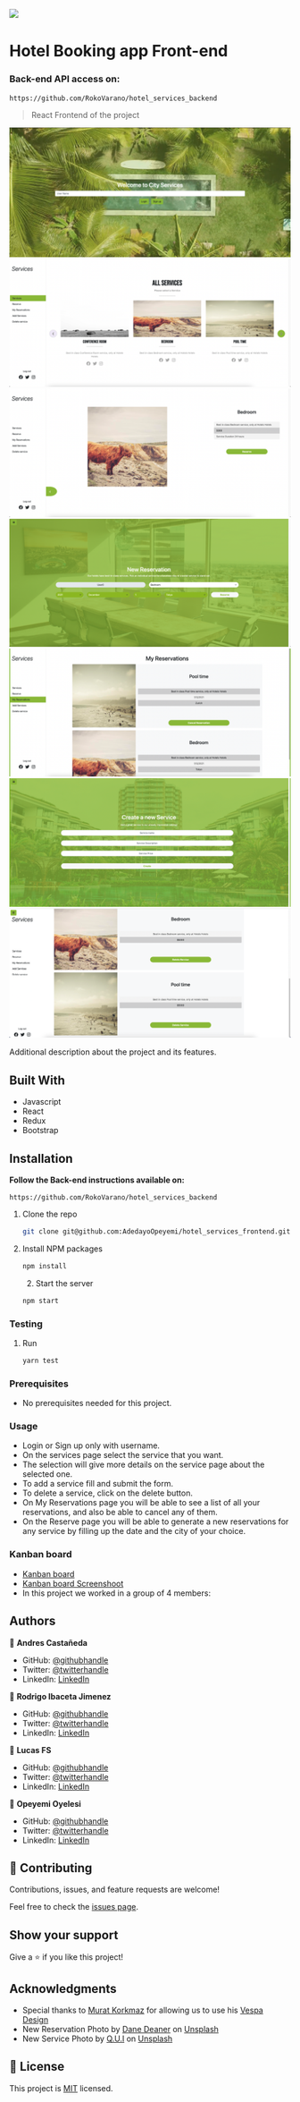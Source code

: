 ![](https://img.shields.io/badge/Microverse-blueviolet)

# Hotel Booking app Front-end

### Back-end API access on:
    https://github.com/RokoVarano/hotel_services_backend

> React Frontend of the project

![Login](./src/components/assets/login.png)
![Services](./src/components/assets/services.png)
![Service](./src/components/assets/service.png)
![Reserve](./src/components/assets/reserve.png)
![Reservations](./src/components/assets/reservations.png)
![newService](./src/components/assets/newService.png)
![Delete](./src/components/assets/delete.png)

Additional description about the project and its features.

## Built With
- Javascript
- React
- Redux
- Bootstrap

## Installation

**Follow the Back-end instructions available on:**

```
https://github.com/RokoVarano/hotel_services_backend
```

1. Clone the repo
   ```sh
   git clone git@github.com:AdedayoOpeyemi/hotel_services_frontend.git
   ```
2. Install NPM packages
   ```sh
   npm install
   ```
   2. Start the server
   ```sh
   npm start
   ```

### Testing

1. Run
   ```sh
   yarn test
   ```

### Prerequisites

* No prerequisites needed for this project.

### Usage

* Login or Sign up only with username.
* On the services page select the service that you want.
* The selection will give more details on the service page about the selected one.
* To add a service fill and submit the form.
* To delete a service, click on the delete button.
* On My Reservations page you will be able to see a list of all your reservations, and also be able to cancel any of them.
* On the Reserve page you will be able to generate a new reservations for any service by filling up the date and the city of your choice.

### Kanban board
- [Kanban board](https://github.com/RokoVarano/hotel_services_backend/projects/1)
- [Kanban board Screenshoot](https://user-images.githubusercontent.com/57110317/142681121-8060c7cb-3270-4c90-9610-4c150bdc3c84.png)
- In this project we worked in a group of 4 members:


## Authors

👤 **Andres Castañeda**

- GitHub: [@githubhandle](https://github.com/afcastaneda223)
- Twitter: [@twitterhandle](https://twitter.com/twitterhandle)
- LinkedIn: [LinkedIn](https://linkedin.com/in/linkedinhandle)

👤 **Rodrigo Ibaceta Jimenez**

- GitHub: [@githubhandle](https://github.com/RokoVarano)
- Twitter: [@twitterhandle](https://twitter.com/twitterhandle)
- LinkedIn: [LinkedIn](https://linkedin.com/in/linkedinhandle)

👤 **Lucas FS**

- GitHub: [@githubhandle](https://github.com/notlfish)
- Twitter: [@twitterhandle](https://twitter.com/twitterhandle)
- LinkedIn: [LinkedIn](https://linkedin.com/in/linkedinhandle)

👤 **Opeyemi Oyelesi**

- GitHub: [@githubhandle](https://github.com/AdedayoOpeyemi)
- Twitter: [@twitterhandle](https://twitter.com/twitterhandle)
- LinkedIn: [LinkedIn](https://linkedin.com/in/linkedinhandle)
## 🤝 Contributing

Contributions, issues, and feature requests are welcome!

Feel free to check the [issues page](../../issues/).

## Show your support

Give a ⭐️ if you like this project!

## Acknowledgments

- Special thanks to [Murat Korkmaz](https://www.behance.net/muratk) for allowing us to use his [Vespa Design](https://www.behance.net/gallery/26425031/Vespa-Responsive-Redesign)
- New Reservation Photo by <a href="https://unsplash.com/@danedeaner?utm_source=unsplash&utm_medium=referral&utm_content=creditCopyText">Dane Deaner</a> on <a href="https://unsplash.com/s/photos/conference-room?utm_source=unsplash&utm_medium=referral&utm_content=creditCopyText">Unsplash</a>
- New Service Photo by <a href="https://unsplash.com/@quinguyen?utm_source=unsplash&utm_medium=referral&utm_content=creditCopyText">Q.U.I</a> on <a href="https://unsplash.com/s/photos/hotel?utm_source=unsplash&utm_medium=referral&utm_content=creditCopyText">Unsplash</a>


## 📝 License

This project is [MIT](./MIT.md) licensed.
